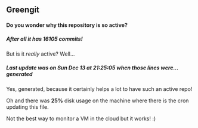 ## Greengit

#### Do you wonder why this repository is so active?

##### After all it has 16105 commits!

But is it *really* active? Well...

##### Last update was on Sun Dec 13 at 21:25:05 when those lines were... generated

Yes, generated, because it certainly helps a lot to have such an active repo!

Oh and there was **25%** disk usage on the machine
where there is the cron updating this file.

Not the best way to monitor a VM in the cloud but it works! :)
